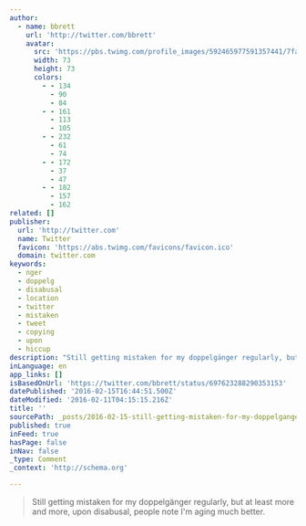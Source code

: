 ```yaml
---
author:
  - name: bbrett
    url: 'http://twitter.com/bbrett'
    avatar:
      src: 'https://pbs.twimg.com/profile_images/592465977591357441/7fa1QulF_bigger.jpg'
      width: 73
      height: 73
      colors:
        - - 134
          - 90
          - 84
        - - 161
          - 113
          - 105
        - - 232
          - 61
          - 74
        - - 172
          - 37
          - 47
        - - 182
          - 157
          - 162
related: []
publisher:
  url: 'http://twitter.com'
  name: Twitter
  favicon: 'https://abs.twimg.com/favicons/favicon.ico'
  domain: twitter.com
keywords:
  - nger
  - doppelg
  - disabusal
  - location
  - twitter
  - mistaken
  - tweet
  - copying
  - upon
  - hiccup
description: "Still getting mistaken for my doppelgänger regularly, but at least more and more, upon disabusal, people note I'm aging much better."
inLanguage: en
app_links: []
isBasedOnUrl: 'https://twitter.com/bbrett/status/697623288290353153'
datePublished: '2016-02-15T16:44:51.500Z'
dateModified: '2016-02-11T04:15:15.216Z'
title: ''
sourcePath: _posts/2016-02-15-still-getting-mistaken-for-my-doppelganger-regularly-but-at.md
published: true
inFeed: true
hasPage: false
inNav: false
_type: Comment
_context: 'http://schema.org'

---
```

> Still getting mistaken for my doppelgänger regularly&comma; but at least more and more&comma; upon disabusal&comma; people note I'm aging much better&period;